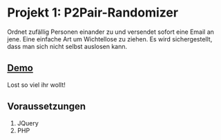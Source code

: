 # Projekt 1: P2Pair-Randomizer
Ordnet zufällig Personen einander zu und versendet sofort eine Email an jene. Eine einfache Art um Wichtellose zu ziehen. Es wird sichergestellt, dass man sich nicht selbst auslosen kann.

## [Demo](https://mt183.de/1)
Lost so viel ihr wollt!

## Voraussetzungen
 1. JQuery
 2. PHP
